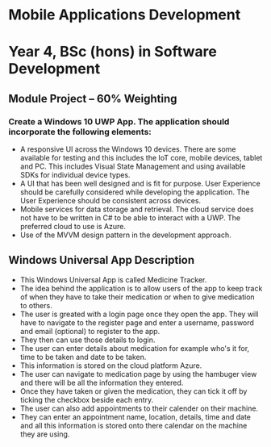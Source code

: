 # Mobile Applications Development
# Year 4, BSc (hons) in Software Development

## Module Project – 60% Weighting
### Create a Windows 10 UWP App. The application should incorporate the following elements:
* A responsive UI across the Windows 10 devices. There are some available for testing and
this includes the IoT core, mobile devices, tablet and PC. This includes Visual State
Management and using available SDKs for individual device types.
* A UI that has been well designed and is fit for purpose. User Experience should be carefully
considered while developing the application. The User Experience should be consistent
across devices.
* Mobile services for data storage and retrieval. The cloud service does not have to be written
in C# to be able to interact with a UWP. The preferred cloud to use is Azure.
* Use of the MVVM design pattern in the development approach.

## Windows Universal App Description
* This Windows Universal App is called Medicine Tracker.
* The idea behind the application is to allow users of the app to keep track of when they have to take their medication or when to give medication to others.
* The user is greated with a login page once they open the app. They will have to navigate to the register page and enter a username, password and email (optional) to register to the app.
* They then can use those details to login.
* The user can enter details about medication for example who's it for, time to be taken and date to be taken.
* This information is stored on the cloud platform Azure.
* The user can navigate to medication page by using the hambuger view and there will be all the information they entered.
* Once they have taken or given the medication, they can tick it off by ticking the checkbox beside each entry.
* The user can also add appointments to their calender on their machine.
* They can enter an appointment name, location, details, time and date and all this information is stored onto there calendar on the machine they are using.
